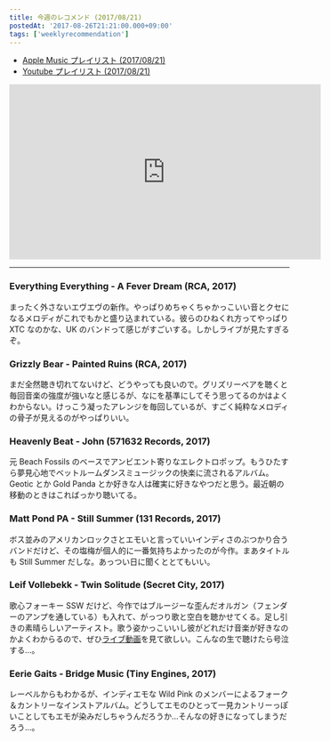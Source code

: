 ```yaml
---
title: 今週のレコメンド (2017/08/21)
postedAt: '2017-08-26T21:21:00.000+09:00'
tags: ['weeklyrecommendation']
---
```


- [Apple Music プレイリスト (2017/08/21)](https://itunes.apple.com/jp/playlist/%E4%BB%8A%E9%80%B1%E3%81%AE%E3%83%AC%E3%82%B3%E3%83%A1%E3%83%B3%E3%83%89-2017-08-21/idpl.u-06ox0YWIXJ91eD)
- [Youtube プレイリスト (2017/08/21)](https://www.youtube.com/playlist?list=PLegnWsUgQaydXx8-hCLy0viWpWhXkM%5Fu0)
<iframe width="560" height="315" src="https://www.youtube.com/embed/videoseries?list=PLegnWsUgQaydXx8-hCLy0viWpWhXkM_u0" frameborder="0" allowfullscreen=""></iframe>

---

### Everything Everything - A Fever Dream (RCA, 2017)

まったく外さないエヴエヴの新作。やっぱりめちゃくちゃかっこいい音とクセになるメロディがこれでもかと盛り込まれている。彼らのひねくれ方ってやっぱり XTC なのかな、UK のバンドって感じがすごいする。しかしライブが見たすぎるぞ。

### Grizzly Bear - Painted Ruins (RCA, 2017)

まだ全然聴き切れてないけど、どうやっても良いので。グリズリーベアを聴くと毎回音楽の強度が強いなと感じるが、なにを基準にしてそう思ってるのかはよくわからない。けっこう凝ったアレンジを毎回しているが、すごく純粋なメロディの骨子が見えるのがやっぱりいい。

### Heavenly Beat - John (571632 Records, 2017)

元 Beach Fossils のベースでアンビエント寄りなエレクトロポップ。もうひたすら夢見心地でベットルームダンスミュージックの快楽に流されるアルバム。Geotic とか Gold Panda とか好きな人は確実に好きなやつだと思う。最近朝の移動のときはこればっかり聴いてる。

### Matt Pond PA - Still Summer (131 Records, 2017)

ボス並みのアメリカンロックさとエモいと言っていいインディさのぶつかり合うバンドだけど、その塩梅が個人的に一番気持ちよかったのが今作。まあタイトルも Still Summer だしな。あっつい日に聞くととてもいい。

### Leif Vollebekk - Twin Solitude (Secret City, 2017)

歌心フォーキー SSW だけど、今作ではブルージーな歪んだオルガン（フェンダーのアンプを通している）も入れて、がっつり歌と空白を聴かせてくる。足し引きの素晴らしいアーティスト。歌う姿かっこいいし彼がどれだけ音楽が好きなのかよくわからるので、ぜひ[ライブ動画](https://www.youtube.com/watch?v=GCDmFLXMGIs)を見て欲しい。こんなの生で聴けたら号泣する…。

### Eerie Gaits - Bridge Music (Tiny Engines, 2017)

レーベルからもわかるが、インディエモな Wild Pink のメンバーによるフォーク＆カントリーなインストアルバム。どうしてエモのひとって一見カントリーっぽいことしてもエモが染みだしちゃうんだろうか…そんなの好きになってしまうだろう…。
